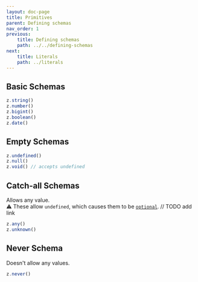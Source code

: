 ```yaml
---
layout: doc-page
title: Primitives
parent: Defining schemas
nav_order: 1
previous:
    title: Defining schemas
    path: ../../defining-schemas
next:
    title: Literals
    path: ../literals
---
```


## Basic Schemas
```ts
z.string()
z.number()
z.bigint()
z.boolean()
z.date()
```

## Empty Schemas
```ts
z.undefined()
z.null()
z.void() // accepts undefined
```

## Catch-all Schemas
Allows any value.<br>
⚠️ These allow `undefined`, which causes them to be [`optional`](). // TODO add link
```ts
z.any()
z.unknown()
```

## Never Schema
Doesn't allow any values.
```ts
z.never()
```